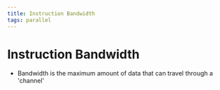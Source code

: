 ```yaml
---
title: Instruction Bandwidth
tags: parallel 
---
```


# Instruction Bandwidth
- Bandwidth is the maximum amount of data that can travel through a 'channel'




























